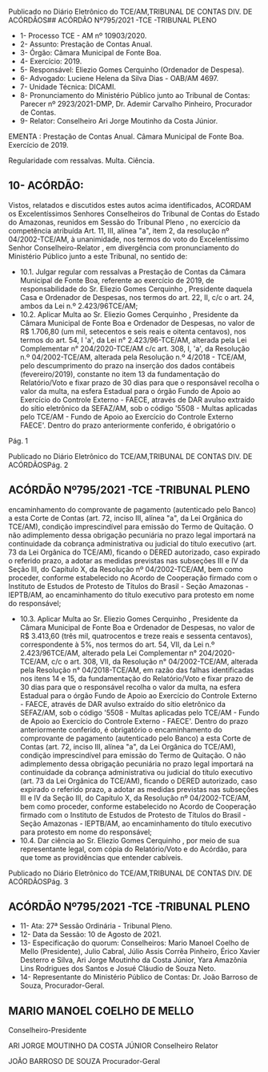 Publicado  no  Diário  Eletrônico do TCE/AM,TRIBUNAL DE CONTAS DIV. DE ACÓRDÃOS## ACÓRDÃO Nº795/2021 -TCE -TRIBUNAL PLENO

- 1- Processo TCE - AM nº 10903/2020.
- 2- Assunto: Prestação de Contas Anual.
- 3- Órgão: Câmara Municipal de Fonte Boa.
- 4- Exercício: 2019.
- 5- Responsável: Eliezio Gomes Cerquinho (Ordenador de Despesa).
- 6- Advogado: Luciene Helena da Silva Dias - OAB/AM 4697.
- 7- Unidade Técnica: DICAMI.
- 8- Pronunciamento  do  Ministério  Público  junto  ao  Tribunal  de  Contas: Parecer  nº 2923/2021-DMP, Dr. Ademir Carvalho Pinheiro, Procurador de Contas.
- 9- Relator: Conselheiro Ari Jorge Moutinho da Costa Júnior.

EMENTA : Prestação  de  Contas  Anual. Câmara Municipal de Fonte Boa. Exercício de 2019.

Regularidade com ressalvas. Multa. Ciência.

## 10-  ACÓRDÃO:

Vistos, relatados e discutidos estes autos acima identificados, ACORDAM os Excelentíssimos Senhores Conselheiros do Tribunal de Contas do Estado do Amazonas, reunidos em Sessão do Tribunal Pleno , no exercício da competência atribuída Art. 11, III, alínea "a", item 2, da resolução nº 04/2002-TCE/AM, à unanimidade, nos termos do voto do Excelentíssimo Senhor Conselheiro-Relator , em divergência com pronunciamento do Ministério Público junto a este Tribunal, no sentido de:

- 10.1.  Julgar  regular  com  ressalvas a  Prestação  de  Contas  da  Câmara Municipal de Fonte Boa, referente ao exercício de 2019, de responsabilidade  do Sr.  Eliezio  Gomes  Cerquinho , Presidente  daquela Casa e Ordenador de Despesas, nos termos do art. 22, II, c/c o art. 24, ambos da Lei n.º 2.423/96TCE/AM;
- 10.2.  Aplicar Multa ao Sr. Eliezio Gomes Cerquinho ,  Presidente da Câmara Municipal  de  Fonte  Boa  e  Ordenador  de  Despesas,  no  valor  de R$ 1.706,80 (um mil, setecentos e seis reais e oitenta centavos), nos termos do art. 54, I 'a', da Lei n° 2.423/96-TCE/AM, alterada pela Lei Complementar n° 204/2020-TCE/AM c/c art. 308, I, 'a', da Resolução n.º 04/2002-TCE/AM,  alterada  pela  Resolução  n.º  4/2018  -  TCE/AM,  pelo descumprimento do prazo na inserção dos dados contábeis (fevereiro/2019), constante no item 13 da fundamentação do Relatório/Voto e fixar prazo de 30 dias para que o responsável recolha o valor  da  multa,  na  esfera  Estadual  para  o  órgão  Fundo  de  Apoio  ao Exercício do Controle Externo - FAECE, através de DAR avulso extraído do sítio eletrônico da SEFAZ/AM, sob o código '5508 - Multas aplicadas pelo  TCE/AM  -  Fundo  de  Apoio  ao  Exercício  do  Controle  Externo  FAECE'.  Dentro  do prazo anteriormente conferido, é obrigatório o

Pág. 1

Publicado  no  Diário  Eletrônico do TCE/AM,TRIBUNAL DE CONTAS DIV. DE ACÓRDÃOSPág. 2

## ACÓRDÃO Nº795/2021 -TCE -TRIBUNAL PLENO

encaminhamento do comprovante de pagamento (autenticado pelo Banco)  a  esta  Corte  de  Contas  (art.  72,  inciso  III,  alínea  "a",  da  Lei Orgânica do TCE/AM), condição imprescindível para emissão do Termo de Quitação. O não adimplemento dessa obrigação pecuniária no prazo legal importará na continuidade da cobrança administrativa ou judicial do título  executivo (art.  73 da  Lei  Orgânica do TCE/AM), ficando o DERED autorizado, caso expirado o referido prazo, a adotar as medidas previstas nas  subseções  III  e  IV  da  Seção  III,  do  Capítulo  X,  da  Resolução  nº 04/2002-TCE/AM, bem como proceder, conforme estabelecido no Acordo de Cooperação firmado com o Instituto de Estudos de Protesto de Títulos do  Brasil  -  Seção  Amazonas  -  IEPTB/AM,  ao  encaminhamento  do  título executivo para protesto em nome do responsável;

- 10.3.  Aplicar Multa ao Sr. Eliezio Gomes Cerquinho ,  Presidente da Câmara Municipal  de  Fonte  Boa  e  Ordenador  de  Despesas, no  valor  de R$ 3.413,60 (três mil, quatrocentos  e  treze  reais  e  sessenta  centavos), correspondente  à  5%,  nos  termos  do  art.  54,  VII,  da  Lei  n.º  2.423/96TCE/AM, alterado pela Lei Complementar n° 204/2020-TCE/AM, c/c o art. 308, VII, da Resolução n° 04/2002-TCE/AM, alterada pela Resolução n° 04/2018-TCE/AM, em razão das falhas identificadas nos itens 14 e 15, da fundamentação  do  Relatório/Voto  e  fixar prazo  de  30  dias para  que  o responsável  recolha  o  valor  da  multa,  na  esfera  Estadual  para  o  órgão Fundo de Apoio ao Exercício do Controle Externo  -  FAECE, através de DAR avulso extraído do sítio eletrônico da SEFAZ/AM, sob o código '5508 -  Multas  aplicadas  pelo  TCE/AM  -  Fundo  de  Apoio  ao  Exercício  do Controle Externo - FAECE'. Dentro do prazo anteriormente conferido, é obrigatório o encaminhamento do comprovante de pagamento (autenticado pelo Banco) a esta Corte de Contas (art. 72, inciso III, alínea "a", da Lei Orgânica do TCE/AM), condição imprescindível para emissão do Termo de Quitação. O não adimplemento dessa obrigação pecuniária no  prazo  legal  importará  na  continuidade  da  cobrança  administrativa  ou judicial do título executivo (art. 73 da Lei Orgânica do TCE/AM), ficando o DERED autorizado, caso expirado o referido prazo, a adotar as medidas previstas nas subseções III e IV da Seção III, do Capítulo X, da Resolução nº  04/2002-TCE/AM,  bem  como  proceder,  conforme  estabelecido  no Acordo de Cooperação firmado com o Instituto de Estudos de Protesto de Títulos do Brasil - Seção Amazonas - IEPTB/AM, ao encaminhamento do título executivo para protesto em nome do responsável;
- 10.4.  Dar ciência ao Sr. Eliezio Gomes  Cerquinho , por meio de sua representante legal, com cópia do Relatório/Voto e do Acórdão, para que tome as providências que entender cabíveis.

Publicado  no  Diário  Eletrônico do TCE/AM,TRIBUNAL DE CONTAS DIV. DE ACÓRDÃOSPág. 3

## ACÓRDÃO Nº795/2021 -TCE -TRIBUNAL PLENO

- 11-  Ata: 27ª Sessão Ordinária - Tribunal Pleno.
- 12-  Data da Sessão: 10 de Agosto de 2021.
- 13-  Especificação do quorum: Conselheiros: Mario Manoel Coelho de Mello (Presidente), Julio Cabral, Júlio Assis Corrêa Pinheiro, Érico Xavier Desterro e Silva, Ari  Jorge  Moutinho  da  Costa  Júnior,  Yara  Amazônia  Lins  Rodrigues  dos  Santos  e Josué Cláudio de Souza Neto.
- 14-  Representante  do  Ministério  Público  de  Contas: Dr. João  Barroso  de  Souza, Procurador-Geral.

## MARIO MANOEL COELHO DE MELLO

Conselheiro-Presidente

ARI JORGE MOUTINHO DA COSTA JÚNIOR Conselheiro Relator

JOÃO BARROSO DE SOUZA Procurador-Geral